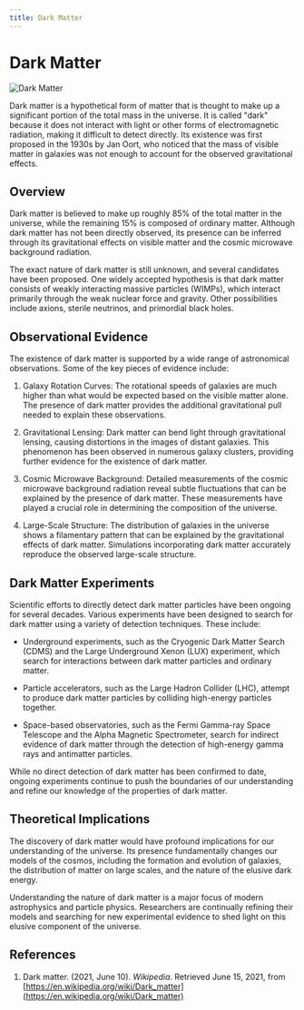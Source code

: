 ```yaml
---
title: Dark Matter
---
```

# Dark Matter

![Dark Matter](https://upload.wikimedia.org/wikipedia/commons/thumb/9/98/DarkMatterPie2013.png/300px-DarkMatterPie2013.png)

Dark matter is a hypothetical form of matter that is thought to make up a significant portion of the total mass in the universe. It is called "dark" because it does not interact with light or other forms of electromagnetic radiation, making it difficult to detect directly. Its existence was first proposed in the 1930s by Jan Oort, who noticed that the mass of visible matter in galaxies was not enough to account for the observed gravitational effects.

## Overview

Dark matter is believed to make up roughly 85% of the total matter in the universe, while the remaining 15% is composed of ordinary matter. Although dark matter has not been directly observed, its presence can be inferred through its gravitational effects on visible matter and the cosmic microwave background radiation.

The exact nature of dark matter is still unknown, and several candidates have been proposed. One widely accepted hypothesis is that dark matter consists of weakly interacting massive particles (WIMPs), which interact primarily through the weak nuclear force and gravity. Other possibilities include axions, sterile neutrinos, and primordial black holes.

## Observational Evidence

The existence of dark matter is supported by a wide range of astronomical observations. Some of the key pieces of evidence include:

1. Galaxy Rotation Curves: The rotational speeds of galaxies are much higher than what would be expected based on the visible matter alone. The presence of dark matter provides the additional gravitational pull needed to explain these observations.

2. Gravitational Lensing: Dark matter can bend light through gravitational lensing, causing distortions in the images of distant galaxies. This phenomenon has been observed in numerous galaxy clusters, providing further evidence for the existence of dark matter.

3. Cosmic Microwave Background: Detailed measurements of the cosmic microwave background radiation reveal subtle fluctuations that can be explained by the presence of dark matter. These measurements have played a crucial role in determining the composition of the universe.

4. Large-Scale Structure: The distribution of galaxies in the universe shows a filamentary pattern that can be explained by the gravitational effects of dark matter. Simulations incorporating dark matter accurately reproduce the observed large-scale structure.

## Dark Matter Experiments

Scientific efforts to directly detect dark matter particles have been ongoing for several decades. Various experiments have been designed to search for dark matter using a variety of detection techniques. These include:

- Underground experiments, such as the Cryogenic Dark Matter Search (CDMS) and the Large Underground Xenon (LUX) experiment, which search for interactions between dark matter particles and ordinary matter.

- Particle accelerators, such as the Large Hadron Collider (LHC), attempt to produce dark matter particles by colliding high-energy particles together.

- Space-based observatories, such as the Fermi Gamma-ray Space Telescope and the Alpha Magnetic Spectrometer, search for indirect evidence of dark matter through the detection of high-energy gamma rays and antimatter particles.

While no direct detection of dark matter has been confirmed to date, ongoing experiments continue to push the boundaries of our understanding and refine our knowledge of the properties of dark matter.

## Theoretical Implications

The discovery of dark matter would have profound implications for our understanding of the universe. Its presence fundamentally changes our models of the cosmos, including the formation and evolution of galaxies, the distribution of matter on large scales, and the nature of the elusive dark energy.

Understanding the nature of dark matter is a major focus of modern astrophysics and particle physics. Researchers are continually refining their models and searching for new experimental evidence to shed light on this elusive component of the universe.

## References

1. Dark matter. (2021, June 10). *Wikipedia*. Retrieved June 15, 2021, from [https://en.wikipedia.org/wiki/Dark_matter](https://en.wikipedia.org/wiki/Dark_matter)